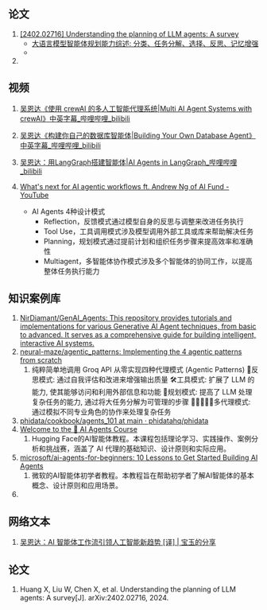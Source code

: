 ## 论文
1. [[2402.02716] Understanding the planning of LLM agents: A survey](https://arxiv.org/abs/2402.02716)
   - [大语言模型智能体规划能力综述: 分类、任务分解、选择、反思、记忆增强](https://mp.weixin.qq.com/s/1POXDVJDv3ob1HqpKjb3Mg)
   - 
2. 

## 视频
1. [吴恩达《使用 crewAI 的多人工智能代理系统|Multi AI Agent Systems with crewAI》中英字幕_哔哩哔哩_bilibili](https://www.bilibili.com/video/BV1GZ42147am/?vd_source=1d3b1df26617554772f26729180cff38)
   
2. [吴恩达《构建你自己的数据库智能体|Building Your Own Database Agent》中英字幕_哔哩哔哩_bilibili](https://www.bilibili.com/video/BV1RD421M7xK/?vd_source=1d3b1df26617554772f26729180cff38)
   
3. [吴恩达：用LangGraph搭建智能体|AI Agents in LangGraph_哔哩哔哩_bilibili](https://www.bilibili.com/video/BV1HM4m1S76R?p=1&vd_source=1d3b1df26617554772f26729180cff38)
   
4. [What's next for AI agentic workflows ft. Andrew Ng of AI Fund - YouTube](https://www.youtube.com/watch?v=sal78ACtGTc)
   - AI Agents 4种设计模式
     - Reflection，反馈模式通过模型自身的反思与调整来改进任务执行
     - Tool Use，工具调用模式涉及模型调用外部工具或库来帮助解决任务
     - Planning，规划模式通过提前计划和组织任务步骤来提高效率和准确性
     - Multiagent，多智能体协作模式涉及多个智能体的协同工作，以提高整体任务执行能力


## 知识案例库
1. [NirDiamant/GenAI_Agents: This repository provides tutorials and implementations for various Generative AI Agent techniques, from basic to advanced. It serves as a comprehensive guide for building intelligent, interactive AI systems.](https://github.com/NirDiamant/GenAI_Agents)
2. [neural-maze/agentic_patterns: Implementing the 4 agentic patterns from scratch](https://github.com/neural-maze/agentic_patterns)
   1. 纯粹简单地调用 Groq API 从零实现四种代理模式 (Agentic Patterns)
   🤔反思模式: 通过自我评估和改进来增强输出质量
   🛠工具模式: 扩展了 LLM 的能力, 使其能够访问和利用外部信息和功能
   🧠规划模式: 提高了 LLM 处理复杂任务的能力, 通过将大任务分解为可管理的步骤
   🧑🏽‍🤝‍🧑🏻多代理模式: 通过模拟不同专业角色的协作来处理复杂任务
3. [phidata/cookbook/agents_101 at main · phidatahq/phidata](https://github.com/phidatahq/phidata/tree/main/cookbook/agents_101)
4. [Welcome to the 🤗 AI Agents Course](https://huggingface.co/learn/agents-course/en/unit0/introduction)
   1. Hugging Face的AI智能体教程。本课程包括理论学习、实践操作、案例分析和挑战赛，涵盖了 AI 代理的基础知识、设计原则和实际应用。
5. [microsoft/ai-agents-for-beginners: 10 Lessons to Get Started Building AI Agents](https://github.com/microsoft/ai-agents-for-beginners)
   1. 微软的AI智能体初学者教程。本教程旨在帮助初学者了解AI智能体的基本概念、设计原则和应用场景。
6. 


## 网络文本

1. [吴恩达：AI 智能体工作流引领人工智能新趋势 [译] | 宝玉的分享](https://baoyu.io/translations/transcript/whats-next-for-ai-agentic-workflows)

## 论文
1. Huang X, Liu W, Chen X, et al. Understanding the planning of LLM agents: A survey[J]. arXiv:2402.02716, 2024.




